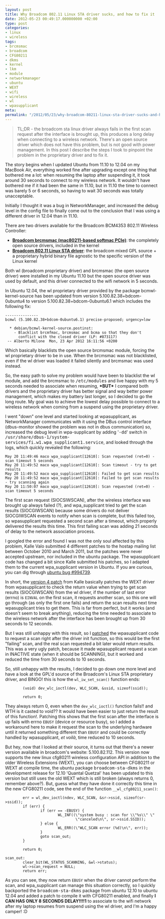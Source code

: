 ```yaml
---
layout: post
title: Why Broadcom 802.11 Linux STA driver sucks, and how to fix it
date: 2012-05-23 00:49:17.000000000 +02:00
type: post
categories:
- linux
- wireless
tags:
- brcmsmac
- broadcom
- CFG80211
- dkms
- kernel
- lkm
- module
- networkmanager
- ubuntu
- WEXT
- wifi
- wireless
- wl
- wpasupplicant
meta:
permalink: "/2012/05/23/why-broadcom-80211-linux-sta-driver-sucks-and-how-to-fix-it/"
---
```

<blockquote>TL;DR - the broadcom sta linux driver always fails in the first scan request after the interface is brought up, this produces a long delay when connecting to a wireless network. There's an open source driver which does not have this problem, but is not good with power management. In this post I describe the steps I took to pinpoint the problem in the proprietary driver and to fix it.</blockquote>

The story begins when I updated Ubuntu from 11.10 to 12.04 on my MacBook Air, everything worked fine after upgrading except one thing that bothered me a lot: when resuming the laptop after suspending it, it took around 30 seconds to connect to my wireless network. It wouldn't have bothered me if it had been the same in 11.10, but in 11.10 the time to connect was barely 5 or 6 seconds, so having to wait 30 seconds was totally unacceptable.

Initially I thought it was a bug in NetworkManager, and increased the debug level in the config file to finally come out to the conclusion that I was using a different driver in 12.04 than in 11.10.

There are two drivers available for the Broadcom BCM4353 802.11 Wireless Controller:
<ul>
<li><strong><a title="Broadcom brcmsmac" href="http://linuxwireless.org/en/users/Drivers/brcm80211">Broadcom brcmsmac (mac80211-based softmac PCIe)</a></strong>: the completely open source drivers, included in the kernel</li>
<li><strong><a title="Broadcom 802.11 Linux STA driver" href="http://www.broadcom.com/support/802.11/linux_sta.php">Broadcom 802.11 Linux STA driver</a></strong>: the broadcom mixed GPL source + a proprietary hybrid binary file agnostic to the specific version of the Linux kernel</li>
</ul>
<!--more-->
Both wl (broadcom proprietary driver) and brcmsmac (the open source driver) were installed in my Ubuntu 11.10 but the open source driver was used by default, and this driver connected to the wifi network in 5 seconds.

In Ubuntu 12.04, the wl proprietary driver provided by the package bcmwl-kernel-source has been updated from version 5.100.82.38+bdcom-0ubuntu4 to version 5.100.82.38+bdcom-0ubuntu6.1 which includes the following fix:
```
---------------
bcmwl (5.100.82.38+bdcom-0ubuntu6.1) precise-proposed; urgency=low
	
  * debian/bcmwl-kernel-source.postinst:
    - Blacklist brcmfmac, brcmsmac and bcma so that they don't
      conflict with the closed driver (LP: #873117)
 -- Alberto Milone  Mon, 23 Apr 2012 16:11:56 +0200
```

Which basically blacklists the open source brcmsmac module, forcing the wl proprietary driver to be in use. When the brcmsmac was not blacklisted, even if the wl driver was loaded it failed silently and brcmsmac was used instead.

So, the easy path to solve my problem would have been to blacklist the wl module, and add the brcmsmac to <tt>/etc/modules</tt> and live happy with my 5 seconds needed to associate when resuming, **\*BUT\*** I compared both drivers and the proprietary driver has better signal and way better power management, which makes my battery last longer, so I decided to go the long route. My goal was to achieve the lowest delay possible to connect to a wireless network when coming from a suspend using the proprietary driver.

I went "down" one level and started looking at wpasupplicant, as NetworkManager communicates with it using the DBus control interface (dbus-monitor showed the problem was not in dbus communication) so, increased the debug level in wpa-supplicant by adding '<tt>-dd</tt>' switch in <tt>/usr/share/dbus-1/system-services/fi.w1.wpa_supplicant1.service</tt>, and looked through the logs, which quickly revealed the following:

```
May 20 11:49:46 maco wpa_supplicant[12610]: Scan requested (ret=0) - scan timeout 5 seconds
May 20 11:49:52 maco wpa_supplicant[12610]: Scan timeout - try to get results
May 20 11:49:52 maco wpa_supplicant[12610]: Failed to get scan results
May 20 11:49:52 maco wpa_supplicant[12610]: Failed to get scan results - try scanning again
May 20 11:50:07 maco wpa_supplicant[12610]: Scan requested (ret=0) - scan timeout 5 seconds
```

The first scan request (SIOCSIWSCAN), after the wireless interface was brought up always failed (?), and wpa\_supplicant tried to get the scan results (SIOCGIWSCAN) because some drivers do not deliver SIOCGIWSCAN events to notify when scan is complete, but this failed too, so wpasupplicant requested a second scan after a timeout, which properly delivered the results this time. This first failing scan was adding 21 seconds of delay to the network association process.

I googled the error and found I was not the only soul affected by this problem, Kalle Valo submitted 4 different patches to the hostap mailing list between October 2010 and March 2011, but the patches were never accepted upstream, nor included in the ubuntu package. The wpasupplicant code has changed a bit since Kalle submitted his patches, so I adapted them to the current wpa\_supplicant version in Ubuntu. If you are curious, you can dig through [ubuntu bug #994739](https://bugs.launchpad.net/bugs/994739 "wireless takes several seconds longer to connect from standby").

In short, the [version 4 patch](http://lists.shmoo.com/pipermail/hostap/2011-March/022891.html "Add a workaround for Broadcom wl driver's first failing scan") from Kalle basically patches the WEXT driver from wpasupplicant to check the return value when trying to get scan results (SIOCGIWSCAN) from the wl driver, if the number of last error (errno) is `EINVAL` on the first scan, it requests another scan, so this one will go through (as only the first one fails) and return the scan results next time wpasupplicant tries to get them. This is far from perfect, but it works (and doesn't seem to break anything), reducing the time needed to associate to the wireless network after the interface has been brought up from 30 seconds to 12 seconds.

But I was still unhappy with this result, so I [patched](/archives/files/mba42/wpa-supplicant-fix-wl-driver.patch "wpa supplicant fix wl driver patch") the wpasupplicant code to request a scan right after the driver init function, so this would be the first "failing" scan, and the real scan requested a bit later would return results. This was a very ugly patch, because it made wpasupplicant request a scan in INACTIVE state (when it should be SCANNING), but it worked and reduced the time from 30 seconds to 10 seconds.

So, still unhappy with the results, I decided to go down one more level and have a look at the GPL'd source of the Broadcom's Linux STA proprietary driver, and BINGO! this is how the `wl_iw_set_scan()` function ends:

```
        (void) dev_wlc_ioctl(dev, WLC_SCAN, &ssid, sizeof(ssid));
	
        return 0;
```

They always return 0, even when the `dev_wlc_ioctl()` function fails!! and WTH is it casted to void?? It would have been easier to just return the result of this function!. Patching this shows that the first scan after the interface is up fails with errno `EBUSY` (device or resource busy), so I added a workaround here to make it request the scan to the underlying hardware until it returned something different than `EBUSY` and could be correctly handled by wpasupplicant, _et voilà_, time reduced to 10 seconds.

But hey, now that I looked at their source, it turns out that there's a newer version available in broadcom's website: 5.100.82.112. This version now supports the new linux cfg80211 wireless configuration API in addition to the older Wireless Extensions (WEXT), you can choose between CFG80211 or WEXT at compile time, the ubuntu package <tt>broadcom-sta-dkms</tt> in the development release for 12.10 'Quantal Quetzal' has been updated to this version but still uses the old WEXT which is still broken (always returns 0, remember above?). But, guess what they have done it correctly this time in the new CFG80211 code, see the end of the function `__wl_cfg80211_scan()`:

```
        err = wl_dev_ioctl(ndev, WLC_SCAN, &sr->ssid, sizeof(sr->ssid));
        if (err) {
                if (err == -EBUSY) {
                        WL_INF((\"system busy : scan for \\"%s\\" \"
                                \"canceled\n\", sr->ssid.SSID));
                } else {
                        WL_ERR((\"WLC_SCAN error (%d)\n\", err));
                }
                goto scan_out;
        }
	
        return 0;
	
scan_out:
        clear_bit(WL_STATUS_SCANNING, &wl->status);
        wl->scan_request = NULL;
        return err;
```

As you can see, they now return `EBUSY` when the driver cannot perform the scan, and wpa\_supplicant can manage this situation correctly, so I quickly backported the <tt>broadcom-sta-dkms</tt> package from ubuntu 12.10 to ubuntu 12.04 and added a patch to compile it with CFG80211 enabled, and finally **I CAN HAS ONLY 8 SECONDS DELAY!!!!1** to associate to the wifi network after my laptop resumes from suspend using the wl driver, and I'm a happy camper! :D

